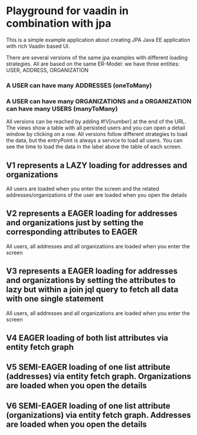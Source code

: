 # Playground for vaadin in combination with jpa

This is a simple example application about creating JPA Java EE application with rich Vaadin based UI.

There are several versions of the same jpa examples with different loading strategies. All are based on the same ER-Model: we have three entities: USER, ADDRESS, ORGANIZATION
### A USER can have many ADDRESSES (oneToMany)
### A USER can have many ORGANIZATIONS and a ORGANIZATION can have many USERS (manyToMany)
All versions can be reached by adding #!V[number] at the end of the URL. The views show a table with all persisted users and you can open a detail window by clicking on a row. All versions follow different strategies to load the data, but the entryPoint is always a service to load all users. You can see the time to load the data in the label above the table of each screen.
## V1 represents a LAZY loading for addresses and organizations
All users are loaded when you enter the screen and the related addresses/organizations of the user are loaded when you open the details
## V2 represents a EAGER loading for addresses and organizations just by setting the corresponding attributes to EAGER
All users, all addresses and all organizations are loaded when you enter the screen
## V3 represents a EAGER loading for addresses and organizations by setting the attributes to lazy but within a join jql query to fetch all data with one single statement
All users, all addresses and all organizations are loaded when you enter the screen
## V4 EAGER loading of both list attributes via entity fetch graph
## V5 SEMI-EAGER loading of one list attribute (addresses) via entity fetch graph. Organizations are loaded when you open the details
## V6 SEMI-EAGER loading of one list attribute (organizations) via entity fetch graph. Addresses are loaded when you open the details